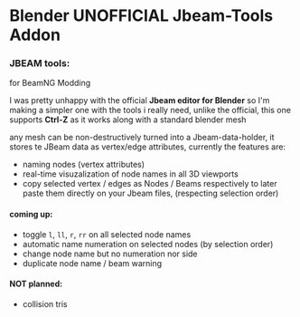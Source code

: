 # Blender UNOFFICIAL Jbeam-Tools Addon

### JBEAM tools:
for BeamNG Modding

I was pretty unhappy with the official **Jbeam editor for Blender** so I'm making a simpler one with the tools i really need, unlike the official, this one supports **Ctrl-Z** as it works along with a standard blender mesh

any mesh can be non-destructively turned into a Jbeam-data-holder, it stores te JBeam data as vertex/edge attributes, currently the features are:

- naming nodes (vertex attributes)
- real-time visuzalization of node names in all 3D viewports
- copy selected vertex / edges as Nodes / Beams respectively to later paste them directly on your Jbeam files, (respecting selection order)

#### coming up:

- toggle `l`, `ll`, `r`, `rr` on all selected node names
- automatic name numeration on selected nodes (by selection order)
- change node name but no numeration nor side
- duplicate node name / beam warning

#### NOT planned:
- collision tris